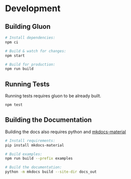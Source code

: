 # Development

## Building Gluon
```bash
# Install dependencies:
npm ci

# Build & watch for changes:
npm start

# Build for production:
npm run build
```

## Running Tests
Running tests requires gluon to be already built.
```bash
npm test
```

## Building the Documentation
Building the docs also requires python and [mkdocs-material](https://squidfunk.github.io/mkdocs-material/)
```bash
# Install requirements:
pip install mkdocs-material

# Build examples:
npm run build --prefix examples

# Build the documentation:
python -m mkdocs build --site-dir docs_out
```
